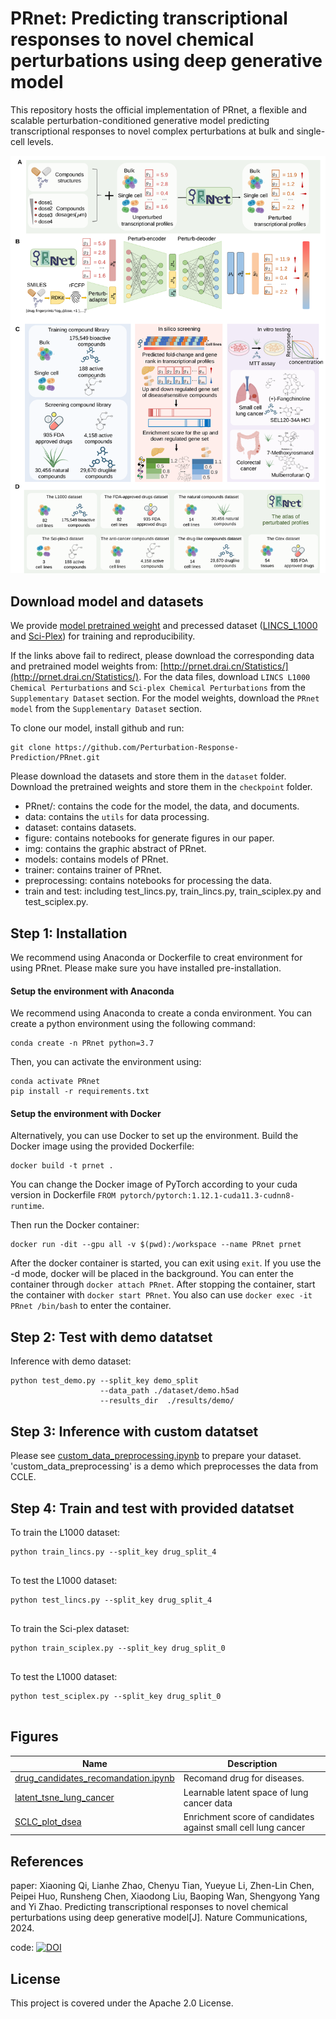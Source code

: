 # PRnet: Predicting transcriptional responses to novel chemical perturbations using deep generative model

This repository hosts the official implementation of PRnet, a flexible and scalable perturbation-conditioned generative model predicting transcriptional responses to novel complex perturbations at bulk and single-cell levels.

<p align="center"><img src="https://github.com/Perturbation-Response-Prediction/PRnet/blob/main/img/PRnet.svg" alt="PRnet" width="900px" /></p>

## Download model and datasets
We provide [model pretrained weight](http://prnet.drai.cn:9003/tcm/download/?file_path=/mnt/data/PRnetWeb/PRnet_model.zip) and precessed dataset ([LINCS_L1000](http://prnet.drai.cn:9003/tcm/download/?file_path=/mnt/data/PRnetWeb/Lincs_L1000.h5ad) and [Sci-Plex](http://prnet.drai.cn:9003/tcm/download/?file_path=/mnt/data/PRnetWeb/Sci_Plex.h5ad)) for training and reproducibility.

If the links above fail to redirect, please download the corresponding data and pretrained model weights from: [http://prnet.drai.cn/Statistics/](http://prnet.drai.cn/Statistics/). For the data files, download `LINCS L1000 Chemical Perturbations` and `Sci-plex Chemical Perturbations` from the `Supplementary Dataset` section. For the model weights, download the `PRnet model` from the `Supplementary Dataset` section.

To clone our model, install github and run:
```
git clone https://github.com/Perturbation-Response-Prediction/PRnet.git
```
Please download the datasets and store them in the `dataset` folder. Download the pretrained weights and store them in the `checkpoint` folder.

- PRnet/: contains the code for the model, the data, and documents.
- data: contains the `utils` for data  processing.
- dataset: contains datasets.
- figure: contains notebooks for generate figures in our paper.
- img: contains the graphic abstract of PRnet.
- models: contains models of PRnet.
- trainer: contains trainer of PRnet.
- preprocessing: contains notebooks for processing the data.
- train and test: including test_lincs.py, train_lincs.py, train_sciplex.py and test_sciplex.py.

## Step 1: Installation
We recommend using Anaconda or Dockerfile  to creat environment for using PRnet. Please make sure you have installed pre-installation.
#### Setup the environment with Anaconda
We recommend using Anaconda to create a conda environment. You can create a python environment using the following command:

```
conda create -n PRnet python=3.7
```
Then, you can activate the environment using:

```
conda activate PRnet
pip install -r requirements.txt
```
#### Setup the environment with Docker
Alternatively, you can use Docker to set up the environment. Build the Docker image using the provided Dockerfile:
```
docker build -t prnet .
```
You can change the Docker image of PyTorch according to your cuda version in Dockerfile `FROM pytorch/pytorch:1.12.1-cuda11.3-cudnn8-runtime`.

Then run the Docker container:
```
docker run -dit --gpu all -v $(pwd):/workspace --name PRnet prnet
```
After the docker container is started, you can exit using `exit`. If you use the -d mode, docker will be placed in the background. You can enter the container through `docker attach PRnet`. After stopping the container, start the container with `docker start PRnet`. You also can use `docker exec -it PRnet /bin/bash` to enter the container. 

## Step 2: Test with demo datatset
Inference with demo dataset:
```
python test_demo.py --split_key demo_split
                    --data_path ./dataset/demo.h5ad
                    --results_dir  ./results/demo/
```
## Step 3: Inference with custom datatset

Please see [custom_data_preprocessing.ipynb](preprocessing/custom_data_preprocessing.ipynb) to prepare your dataset. 'custom_data_preprocessing' is a demo which preprocesses the data from CCLE.

## Step 4: Train and test with provided datatset
To train the L1000 dataset:
```
python train_lincs.py --split_key drug_split_4
             
```
To test the L1000 dataset:
```
python test_lincs.py --split_key drug_split_4
             
```
To train the Sci-plex dataset:
```
python train_sciplex.py --split_key drug_split_0
             
```
To test the L1000 dataset:
```
python test_sciplex.py --split_key drug_split_0
             
```


## Figures

| Name                                     | Description                                                  |
| ---------------------------------------- | ------------------------------------------------------------ |
| [drug_candidates_recomandation.ipynb](figure/drug_candidates_recomandation.ipynb) | Recomand drug for diseases.                                  |
| [latent_tsne_lung_cancer](figure/latent_tsne_lung_cancer.ipynb)       | Learnable latent space of lung cancer data                   |
| [SCLC_plot_dsea](figure/SCLC_plot_dsea.ipynb)                | Enrichment score of candidates against small cell lung cancer |

## References

paper: Xiaoning Qi, Lianhe Zhao, Chenyu Tian, Yueyue Li, Zhen-Lin Chen, Peipei Huo, Runsheng Chen, Xiaodong Liu, Baoping Wan, Shengyong Yang and Yi Zhao. Predicting transcriptional responses to novel chemical perturbations using deep generative model[J]. Nature Communications, 2024.


code: [![DOI](https://zenodo.org/badge/746721413.svg)](https://zenodo.org/doi/10.5281/zenodo.13751383)

## License
This project is covered under the Apache 2.0 License.




